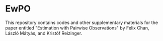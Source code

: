 # EwPO
 This repository contains codes and other supplementary materials for the paper entitled "Estimation with Pairwise Observations" by Felix Chan, László Mátyás, and Kristóf Reizinger.
